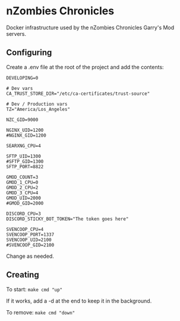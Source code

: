 # nZombies Chronicles
Docker infrastructure used by the nZombies Chronicles Garry's Mod servers. 

## Configuring
Create a .env file at the root of the project and add the contents:

```
DEVELOPING=0

# Dev vars
CA_TRUST_STORE_DIR="/etc/ca-certificates/trust-source"

# Dev / Production vars
TZ="America/Los_Angeles"

NZC_GID=9000

NGINX_UID=1200
#NGINX_GID=1200

SEARXNG_CPU=4

SFTP_UID=1300
#SFTP_GID=1300
SFTP_PORT=8822

GMOD_COUNT=3
GMOD_1_CPU=0
GMOD_2_CPU=2
GMOD_3_CPU=4
GMOD_UID=2000 
#GMOD_GID=2000

DISCORD_CPU=3
DISCORD_STICKY_BOT_TOKEN="The token goes here"

SVENCOOP_CPU=4
SVENCOOP_PORT=1337
SVENCOOP_UID=2100
#SVENCOOP_GID=2100
```

Change as needed.

## Creating
To start:
`make cmd "up"`

If it works, add a -d at the end to keep it in the background.

To remove:
`make cmd "down"`
